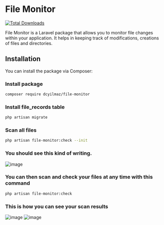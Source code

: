 # File Monitor

[![Total Downloads](https://img.shields.io/packagist/dt/dcyilmaz/file-monitor.svg?style=flat-square)](https://packagist.org/packages/dcyilmaz/file-monitor)

File Monitor is a Laravel package that allows you to monitor file changes within your application. It helps in keeping track of modifications, creations of files and directories.

## Installation

You can install the package via Composer:

### Install package
```bash
composer require dcyilmaz/file-monitor
```
### Install file_records table
```bash
php artisan migrate
```
### Scan all files
```bash
php artisan file-monitor:check --init
```
### You should see this kind of writing.
![image](https://github.com/duran004/FileMonitor/assets/132943905/225c1e45-f712-4564-ab71-f0585a71da1d)

### You can then scan and check your files at any time with this command
```bash
php artisan file-monitor:check
```
### This is how you can see your scan results
![image](https://github.com/duran004/FileMonitor/assets/132943905/552f994b-273d-4bb1-a9c3-863a574f9650)
![image](https://github.com/duran004/FileMonitor/assets/132943905/be167310-f447-40af-9521-615dae83ed6b)
